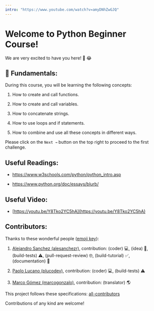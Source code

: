 ```yaml
---
intro: "https://www.youtube.com/watch?v=amyDNhZwGJQ"
---
```


# Welcome to Python Beginner Course!

We are very excited to have you here! 🎉 😂

## 💬 Fundamentals:

During this course, you will be learning the following concepts:

1. How to create and call functions.

2. How to create and call variables.

3. How to concatenate strings.

4. How to use loops and if statements.

5. How to combine and use all these concepts in different ways.

Please click on the `Next →` button on the top right to proceed to the first challenge.

## Useful Readings:

+ https://www.w3schools.com/python/python_intro.asp

+ https://www.python.org/doc/essays/blurb/

## Useful Video: 

+ [https://youtu.be/Y8Tko2YC5hA](https://youtu.be/Y8Tko2YC5hA)

## Contributors:

Thanks to these wonderful people ([emoji key](https://github.com/kentcdodds/all-contributors#emoji-key)):

1. [Alejandro Sanchez (alesanchezr)](https://github.com/alesanchezr), contribution: (coder) 💻, (idea) 🤔, (build-tests) ⚠️, (pull-request-review) 🤓, (build-tutorial) ✅, (documentation) 📖

2. [Paolo Lucano (plucodev)](https://github.com/plucodev), contribution: (coder) 💻, (build-tests) ⚠️

3. [Marco Gómez (marcogonzalo)](https://github.com/marcogonzalo), contribution: (translator) 🌎


This project follows these specifications: [all-contributors](https://github.com/kentcdodds/all-contributors)


Contributions of any kind are welcome!
